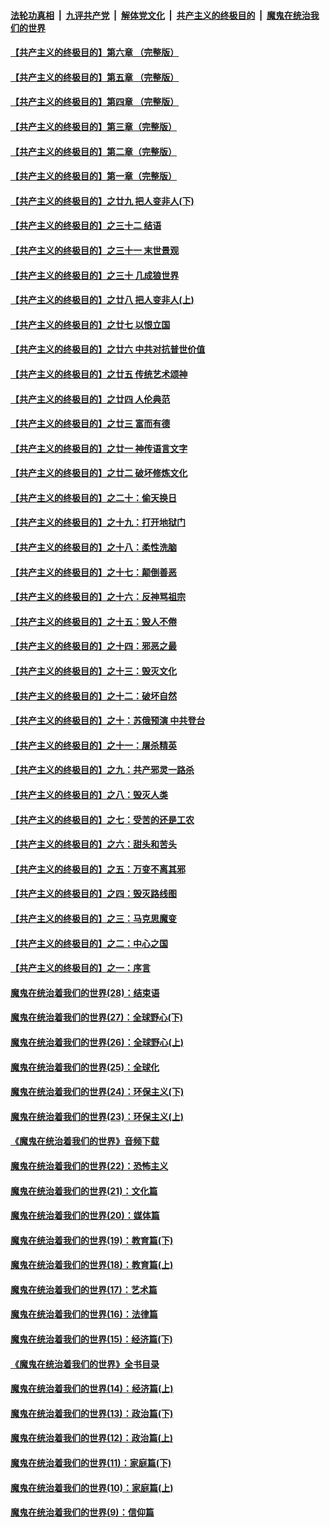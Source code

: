 ####  [法轮功真相](../../../../basic/blob/master/README.md?t=06180202) &nbsp;|&nbsp; [九评共产党](../../../../9ping.md/blob/master/README.md?t=06180202) &nbsp;|&nbsp; [解体党文化](../../../../jtdwh.md/blob/master/README.md?t=06180202)  &nbsp;|&nbsp; [共产主义的终极目的](../../../../gczydzjmd.md/blob/master/README.md?t=06180202) &nbsp;|&nbsp; [魔鬼在统治我们的世界](../../../../mgztzwmdsj.md/blob/master/README.md?t=06180202) 

#### [【共产主义的终极目的】第六章 （完整版）](../pages/nsc422/n11428913.md?t=06180202) 

#### [【共产主义的终极目的】第五章 （完整版）](../pages/nsc422/n11428912.md?t=06180202) 

#### [【共产主义的终极目的】第四章 （完整版）](../pages/nsc422/n11428907.md?t=06180202) 

#### [【共产主义的终极目的】第三章（完整版）](../pages/nsc422/n11428848.md?t=06180202) 

#### [【共产主义的终极目的】第二章（完整版）](../pages/nsc422/n11428831.md?t=06180202) 

#### [【共产主义的终极目的】第一章（完整版）](../pages/nsc422/n11417651.md?t=06180202) 

#### [【共产主义的终极目的】之廿九 把人变非人(下)](../pages/nsc422/n11344140.md?t=06180202) 

#### [【共产主义的终极目的】之三十二 结语](../pages/nsc422/n11360535.md?t=06180202) 

#### [【共产主义的终极目的】之三十一 末世景观](../pages/nsc422/n11351129.md?t=06180202) 

#### [【共产主义的终极目的】之三十 几成狼世界](../pages/nsc422/n11348280.md?t=06180202) 

#### [【共产主义的终极目的】之廿八 把人变非人(上)](../pages/nsc422/n11340492.md?t=06180202) 

#### [【共产主义的终极目的】之廿七 以恨立国](../pages/nsc422/n11336944.md?t=06180202) 

#### [【共产主义的终极目的】之廿六 中共对抗普世价值](../pages/nsc422/n11324785.md?t=06180202) 

#### [【共产主义的终极目的】之廿五 传统艺术颂神](../pages/nsc422/n11296396.md?t=06180202) 

#### [【共产主义的终极目的】之廿四 人伦典范](../pages/nsc422/n11296397.md?t=06180202) 

#### [【共产主义的终极目的】之廿三 富而有德](../pages/nsc422/n11283598.md?t=06180202) 

#### [【共产主义的终极目的】之廿一 神传语言文字](../pages/nsc422/n11263265.md?t=06180202) 

#### [【共产主义的终极目的】之廿二 破坏修炼文化](../pages/nsc422/n11245728.md?t=06180202) 

#### [【共产主义的终极目的】之二十：偷天换日](../pages/nsc422/n11238846.md?t=06180202) 

#### [【共产主义的终极目的】之十九：打开地狱门](../pages/nsc422/n11206376.md?t=06180202) 

#### [【共产主义的终极目的】之十八：柔性洗脑](../pages/nsc422/n11199994.md?t=06180202) 

#### [【共产主义的终极目的】之十七：颠倒善恶](../pages/nsc422/n11179782.md?t=06180202) 

#### [【共产主义的终极目的】之十六：反神骂祖宗](../pages/nsc422/n11166798.md?t=06180202) 

#### [【共产主义的终极目的】之十五：毁人不倦](../pages/nsc422/n11166792.md?t=06180202) 

#### [【共产主义的终极目的】之十四：邪恶之最](../pages/nsc422/n11150249.md?t=06180202) 

#### [【共产主义的终极目的】之十三：毁灭文化](../pages/nsc422/n11135227.md?t=06180202) 

#### [【共产主义的终极目的】之十二：破坏自然](../pages/nsc422/n11135214.md?t=06180202) 

#### [【共产主义的终极目的】之十：苏俄预演 中共登台](../pages/nsc422/n11118424.md?t=06180202) 

#### [【共产主义的终极目的】之十一：屠杀精英](../pages/nsc422/n11118442.md?t=06180202) 

#### [【共产主义的终极目的】之九：共产邪灵一路杀](../pages/nsc422/n11114139.md?t=06180202) 

#### [【共产主义的终极目的】之八：毁灭人类](../pages/nsc422/n11108503.md?t=06180202) 

#### [【共产主义的终极目的】之七：受苦的还是工农](../pages/nsc422/n11101809.md?t=06180202) 

#### [【共产主义的终极目的】之六：甜头和苦头](../pages/nsc422/n11096971.md?t=06180202) 

#### [【共产主义的终极目的】之五：万变不离其邪](../pages/nsc422/n11091285.md?t=06180202) 

#### [【共产主义的终极目的】之四：毁灭路线图](../pages/nsc422/n11086284.md?t=06180202) 

#### [【共产主义的终极目的】之三：马克思魔变](../pages/nsc422/n11061941.md?t=06180202) 

#### [【共产主义的终极目的】之二：中心之国](../pages/nsc422/n11047728.md?t=06180202) 

#### [【共产主义的终极目的】之一：序言](../pages/nsc422/n11086077.md?t=06180202) 

#### [魔鬼在统治着我们的世界(28)：结束语](../pages/nsc422/n10936246.md?t=06180202) 

#### [魔鬼在统治着我们的世界(27)：全球野心(下)](../pages/nsc422/n10928319.md?t=06180202) 

#### [魔鬼在统治着我们的世界(26)：全球野心(上)](../pages/nsc422/n10900318.md?t=06180202) 

#### [魔鬼在统治着我们的世界(25)：全球化](../pages/nsc422/n10788205.md?t=06180202) 

#### [魔鬼在统治着我们的世界(24)：环保主义(下)](../pages/nsc422/n10695307.md?t=06180202) 

#### [魔鬼在统治着我们的世界(23)：环保主义(上)](../pages/nsc422/n10688613.md?t=06180202) 

#### [《魔鬼在统治着我们的世界》音频下载](../pages/nsc422/n10635553.md?t=06180202) 

#### [魔鬼在统治着我们的世界(22)：恐怖主义](../pages/nsc422/n10614727.md?t=06180202) 

#### [魔鬼在统治着我们的世界(21)：文化篇](../pages/nsc422/n10597706.md?t=06180202) 

#### [魔鬼在统治着我们的世界(20)：媒体篇](../pages/nsc422/n10586579.md?t=06180202) 

#### [魔鬼在统治着我们的世界(19)：教育篇(下)](../pages/nsc422/n10564808.md?t=06180202) 

#### [魔鬼在统治着我们的世界(18)：教育篇(上)](../pages/nsc422/n10526970.md?t=06180202) 

#### [魔鬼在统治着我们的世界(17)：艺术篇](../pages/nsc422/n10499093.md?t=06180202) 

#### [魔鬼在统治着我们的世界(16)：法律篇](../pages/nsc422/n10485969.md?t=06180202) 

#### [魔鬼在统治着我们的世界(15)：经济篇(下)](../pages/nsc422/n10469975.md?t=06180202) 

#### [《魔鬼在统治着我们的世界》全书目录](../pages/nsc422/n10464261.md?t=06180202) 

#### [魔鬼在统治着我们的世界(14)：经济篇(上)](../pages/nsc422/n10457370.md?t=06180202) 

#### [魔鬼在统治着我们的世界(13)：政治篇(下)](../pages/nsc422/n10448270.md?t=06180202) 

#### [魔鬼在统治着我们的世界(12)：政治篇(上)](../pages/nsc422/n10444576.md?t=06180202) 

#### [魔鬼在统治着我们的世界(11)：家庭篇(下)](../pages/nsc422/n10440961.md?t=06180202) 

#### [魔鬼在统治着我们的世界(10)：家庭篇(上)](../pages/nsc422/n10435448.md?t=06180202) 

#### [魔鬼在统治着我们的世界(9)：信仰篇](../pages/nsc422/n10432159.md?t=06180202) 

